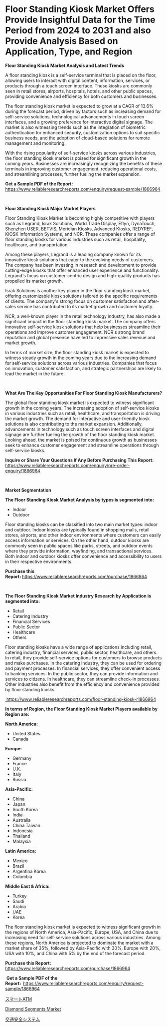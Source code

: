 <p><h1>Floor Standing Kiosk Market Offers Provide Insightful Data for the Time Period from 2024 to 2031 and also Provide Analysis Based on Application, Type, and Region</h1></p><p><strong>Floor Standing Kiosk Market Analysis and Latest Trends</strong></p>
<p><p>A floor standing kiosk is a self-service terminal that is placed on the floor, allowing users to interact with digital content, information, services, or products through a touch screen interface. These kiosks are commonly seen in retail stores, airports, hospitals, hotels, and other public spaces, providing convenience and efficiency for both customers and businesses.</p><p>The floor standing kiosk market is expected to grow at a CAGR of 13.6% during the forecast period, driven by factors such as increasing demand for self-service solutions, technological advancements in touch screen interfaces, and a growing preference for interactive digital signage. The market is also witnessing trends such as the integration of biometric authentication for enhanced security, customization options to suit specific business needs, and the adoption of cloud-based solutions for remote management and monitoring.</p><p>With the rising popularity of self-service kiosks across various industries, the floor standing kiosk market is poised for significant growth in the coming years. Businesses are increasingly recognizing the benefits of these terminals in improving customer engagement, reducing operational costs, and streamlining processes, further fueling the market expansion.</p></p>
<p><strong>Get a Sample PDF of the Report:&nbsp;</strong> <a href="https://www.reliableresearchreports.com/enquiry/request-sample/1866964">https://www.reliableresearchreports.com/enquiry/request-sample/1866964</a></p>
<p>&nbsp;</p>
<p><strong>Floor Standing Kiosk Major Market Players</strong></p>
<p><p>Floor Standing Kiosk Market is becoming highly competitive with players such as Legrand, Israk Solutions, World Trade Display, Eflyn, DynaTouch, Shenzhen USER, BETVIS, Meridian Kiosks, Advanced Kiosks, REDYREF, KIOSK Information Systems, and NCR. These companies offer a range of floor standing kiosks for various industries such as retail, hospitality, healthcare, and transportation.</p><p>Among these players, Legrand is a leading company known for its innovative kiosk solutions that cater to the evolving needs of customers. The company has been investing in research and development to provide cutting-edge kiosks that offer enhanced user experience and functionality. Legrand's focus on customer-centric design and high-quality products has propelled its market growth.</p><p>Israk Solutions is another key player in the floor standing kiosk market, offering customizable kiosk solutions tailored to the specific requirements of clients. The company's strong focus on customer satisfaction and after-sales service has contributed to its market growth and customer loyalty.</p><p>NCR, a well-known player in the retail technology industry, has also made a significant impact in the floor standing kiosk market. The company offers innovative self-service kiosk solutions that help businesses streamline their operations and improve customer engagement. NCR's strong brand reputation and global presence have led to impressive sales revenue and market growth.</p><p>In terms of market size, the floor standing kiosk market is expected to witness steady growth in the coming years due to the increasing demand for self-service solutions across various industries. Companies that focus on innovation, customer satisfaction, and strategic partnerships are likely to lead the market in the future.</p></p>
<p>&nbsp;</p>
<p><strong>What Are The Key Opportunities For Floor Standing Kiosk Manufacturers?</strong></p>
<p><p>The global floor standing kiosk market is expected to witness significant growth in the coming years. The increasing adoption of self-service kiosks in various industries such as retail, healthcare, and transportation is driving the market growth. The demand for interactive and user-friendly kiosk solutions is also contributing to the market expansion. Additionally, advancements in technology such as touch screen interfaces and digital signage are further fueling the growth of the floor standing kiosk market. Looking ahead, the market is poised for continuous growth as businesses seek to enhance customer engagement and streamline operations through self-service kiosks.</p></p>
<p><strong>Inquire or Share Your Questions If Any Before Purchasing This Report:</strong> <a href="https://www.reliableresearchreports.com/enquiry/pre-order-enquiry/1866964">https://www.reliableresearchreports.com/enquiry/pre-order-enquiry/1866964</a></p>
<p>&nbsp;</p>
<p><strong>Market Segmentation</strong></p>
<p><strong>The Floor Standing Kiosk Market Analysis by types is segmented into:</strong></p>
<p><ul><li>Indoor</li><li>Outdoor</li></ul></p>
<p><p>Floor standing kiosks can be classified into two main market types: indoor and outdoor. Indoor kiosks are typically found in shopping malls, retail stores, airports, and other indoor environments where customers can easily access information or services. On the other hand, outdoor kiosks are commonly seen in public spaces like parks, streets, and outdoor events where they provide information, wayfinding, and transactional services. Both indoor and outdoor kiosks offer convenience and accessibility to users in their respective environments.</p></p>
<p><strong>Purchase this Report:&nbsp;</strong><a href="https://www.reliableresearchreports.com/purchase/1866964">https://www.reliableresearchreports.com/purchase/1866964</a></p>
<p>&nbsp;</p>
<p><strong>The Floor Standing Kiosk Market Industry Research by Application is segmented into:</strong></p>
<p><ul><li>Retail</li><li>Catering Industry</li><li>Financial Services</li><li>Public Sector</li><li>Healthcare</li><li>Others</li></ul></p>
<p><p>Floor standing kiosks have a wide range of applications including retail, catering industry, financial services, public sector, healthcare, and others. In retail, they provide self-service options for customers to browse products and make purchases. In the catering industry, they can be used for ordering and payment processes. In financial services, they offer convenient access to banking services. In the public sector, they can provide information and services to citizens. In healthcare, they can streamline check-in processes. Other industries also benefit from the efficiency and convenience provided by floor standing kiosks.</p></p>
<p><a href="https://www.reliableresearchreports.com/floor-standing-kiosk-r1866964">&nbsp;https://www.reliableresearchreports.com/floor-standing-kiosk-r1866964</a></p>
<p><strong>In terms of Region, the Floor Standing Kiosk Market Players available by Region are:</strong></p>
<p>
    <p> <strong> North America: </strong>
        <ul>
            <li>United States</li>
            <li>Canada</li>
        </ul>
        </p> 
    <p> <strong> Europe: </strong>
        <ul>
            <li>Germany</li>
            <li>France</li>
            <li>U.K.</li>
            <li>Italy</li>
            <li>Russia</li>
        </ul>
        </p> 
    <p> <strong> Asia-Pacific: </strong>
        <ul>
            <li>China</li>
            <li>Japan</li>
            <li>South Korea</li>
            <li>India</li>
            <li>Australia</li>
            <li>China Taiwan</li>
            <li>Indonesia</li>
            <li>Thailand</li>
            <li>Malaysia</li>
        </ul>
        </p> 
    <p> <strong> Latin America: </strong>
        <ul>
            <li>Mexico</li>
            <li>Brazil</li>
            <li>Argentina Korea</li>
            <li>Colombia</li>
        </ul>
        </p> 
    <p> <strong> Middle East & Africa: </strong>
        <ul>
            <li>Turkey</li>
            <li>Saudi</li>
            <li>Arabia</li>
            <li>UAE</li>
            <li>Korea</li>
        </ul>
    </p>
    </p>
<p><p>The floor standing kiosk market is expected to witness significant growth in the regions of North America, Asia-Pacific, Europe, USA, and China due to increasing need for self-service solutions across various industries. Among these regions, North America is projected to dominate the market with a market share of 35%, followed by Asia-Pacific with 30%, Europe with 20%, USA with 10%, and China with 5% by the end of the forecast period.</p></p>
<p><strong>Purchase this Report: </strong><a href="https://www.reliableresearchreports.com/purchase/1866964">https://www.reliableresearchreports.com/purchase/1866964</a></p>
<p>&nbsp;<strong>Get a Sample PDF of the Report:&nbsp;&nbsp;</strong><a href="https://www.reliableresearchreports.com/enquiry/request-sample/1866964">https://www.reliableresearchreports.com/enquiry/request-sample/1866964</a></p>
<p><strong></strong></p>
<p><p><a href="https://medium.com/@addiehirthe05/%E3%82%B9%E3%83%9E%E3%83%BC%E3%83%88atm%E5%B8%82%E5%A0%B4-%E7%AB%B6%E4%BA%89%E5%88%86%E6%9E%90-%E5%B8%82%E5%A0%B4%E5%8B%95%E5%90%91%E3%81%8A%E3%82%88%E3%81%B32031%E5%B9%B4%E3%81%BE%E3%81%A7%E3%81%AE%E4%BA%88%E6%B8%AC-049eb17cecc6">スマートATM</a></p><p><a href="https://view.publitas.com/reportprime-1/decoding-diamond-segments-market-metrics-market-share-trends-and-growth-patterns/">Diamond Segments Market</a></p><p><a href="https://medium.com/@leeweir2009/%E4%BA%A4%E9%80%9A%E5%AE%89%E5%85%A8%E3%82%B7%E3%82%B9%E3%83%86%E3%83%A0%E5%B8%82%E5%A0%B4-%E7%A8%AE%E9%A1%9E-%E9%81%A9%E7%94%A8-%E3%81%8A%E3%82%88%E3%81%B3%E5%9C%B0%E7%90%86%E3%81%AB%E3%82%88%E3%82%8B%E5%8C%85%E6%8B%AC%E7%9A%84%E3%81%AA%E8%A9%95%E4%BE%A1-dcf64e7f18db">交通安全システム</a></p></p>